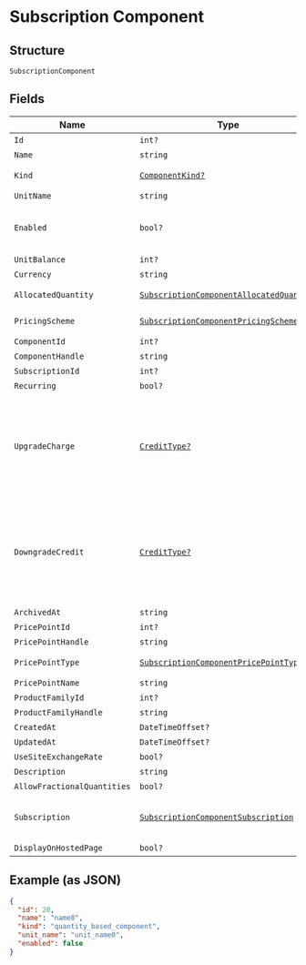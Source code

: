 
# Subscription Component

## Structure

`SubscriptionComponent`

## Fields

| Name | Type | Tags | Description |
|  --- | --- | --- | --- |
| `Id` | `int?` | Optional | - |
| `Name` | `string` | Optional | - |
| `Kind` | [`ComponentKind?`](../../doc/models/component-kind.md) | Optional | A handle for the component type |
| `UnitName` | `string` | Optional | - |
| `Enabled` | `bool?` | Optional | (for on/off components) indicates if the component is enabled for the subscription |
| `UnitBalance` | `int?` | Optional | - |
| `Currency` | `string` | Optional | - |
| `AllocatedQuantity` | [`SubscriptionComponentAllocatedQuantity`](../../doc/models/containers/subscription-component-allocated-quantity.md) | Optional | This is a container for one-of cases. |
| `PricingScheme` | [`SubscriptionComponentPricingScheme`](../../doc/models/containers/subscription-component-pricing-scheme.md) | Optional | This is a container for one-of cases. |
| `ComponentId` | `int?` | Optional | - |
| `ComponentHandle` | `string` | Optional | - |
| `SubscriptionId` | `int?` | Optional | - |
| `Recurring` | `bool?` | Optional | - |
| `UpgradeCharge` | [`CreditType?`](../../doc/models/credit-type.md) | Optional | The type of credit to be created when upgrading/downgrading. Defaults to the component and then site setting if one is not provided.<br>Available values: `full`, `prorated`, `none`. |
| `DowngradeCredit` | [`CreditType?`](../../doc/models/credit-type.md) | Optional | The type of credit to be created when upgrading/downgrading. Defaults to the component and then site setting if one is not provided.<br>Available values: `full`, `prorated`, `none`. |
| `ArchivedAt` | `string` | Optional | - |
| `PricePointId` | `int?` | Optional | - |
| `PricePointHandle` | `string` | Optional | - |
| `PricePointType` | [`SubscriptionComponentPricePointType`](../../doc/models/containers/subscription-component-price-point-type.md) | Optional | This is a container for one-of cases. |
| `PricePointName` | `string` | Optional | - |
| `ProductFamilyId` | `int?` | Optional | - |
| `ProductFamilyHandle` | `string` | Optional | - |
| `CreatedAt` | `DateTimeOffset?` | Optional | - |
| `UpdatedAt` | `DateTimeOffset?` | Optional | - |
| `UseSiteExchangeRate` | `bool?` | Optional | - |
| `Description` | `string` | Optional | - |
| `AllowFractionalQuantities` | `bool?` | Optional | - |
| `Subscription` | [`SubscriptionComponentSubscription`](../../doc/models/subscription-component-subscription.md) | Optional | An optional object, will be returned if provided `include=subscription` query param. |
| `DisplayOnHostedPage` | `bool?` | Optional | - |

## Example (as JSON)

```json
{
  "id": 20,
  "name": "name8",
  "kind": "quantity_based_component",
  "unit_name": "unit_name0",
  "enabled": false
}
```

